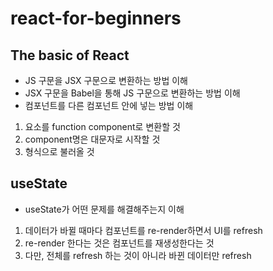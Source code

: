 # react-for-beginners

## The basic of React
- JS 구문을 JSX 구문으로 변환하는 방법 이해
- JSX 구문을 Babel을 통해 JS 구문으로 변환하는 방법 이해
- 컴포넌트를 다른 컴포넌트 안에 넣는 방법 이해
1. 요소를 function component로 변환할 것
2. component명은 대문자로 시작할 것
3. <Component /> 형식으로 불러올 것

## useState
- useState가 어떤 문제를 해결해주는지 이해
1. 데이터가 바뀔 때마다 컴포넌트를 re-render하면서 UI를 refresh
2. re-render 한다는 것은 컴포넌트를 재생성한다는 것
3. 다만, 전체를 refresh 하는 것이 아니라 바뀐 데이터만 refresh